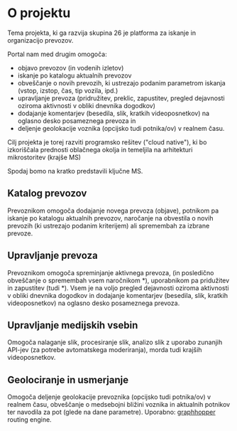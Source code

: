 # O projektu

Tema projekta, ki ga razvija skupina 26 je platforma za iskanje in organizacijo prevozov.

Portal nam med drugim omogoča:
- objavo prevozov (in vodenih izletov)
- iskanje po katalogu aktualnih prevozov
- obveščanje o novih prevozih, ki ustrezajo podanim parametrom iskanja (vstop, izstop, čas, tip vozila, ipd.)
- upravljanje prevoza (pridružitev, preklic, zapustitev, pregled dejavnosti oziroma aktivnosti v obliki dnevnika dogodkov)
- dodajanje komentarjev (besedila, slik, kratkih videoposnetkov) na oglasno desko posameznega prevoza in
- deljenje geolokacije voznika (opcijsko tudi potnika/ov) v realnem času.

Cilj projekta je torej razviti programsko rešitev ("cloud native"), ki bo izkoriščala prednosti oblačnega okolja in temeljila na arhitekturi mikrostoritev (krajše MS)

Spodaj bomo na kratko predstavili ključne MS.

## Katalog prevozov

Prevoznikom omogoča dodajanje novega prevoza (objave), potnikom pa iskanje po katalogu aktualnih prevozov, naročanje na obvestila o novih prevozih (ki ustrezajo podanim kriterijem) ali spremembah za izbrane prevoze.

## Upravljanje prevoza

Prevoznikom omogoča spreminjanje aktivnega prevoza, (in posledično obveščanje o spremembah vsem naročnikom *), uporabnikom pa pridužitev in zapustitev (tudi *). Vsem je na voljo pregled dejavnosti oziroma aktivnosti v obliki dnevnika dogodkov in dodajanje komentarjev (besedila, slik, kratkih videoposnetkov) na oglasno desko posameznega prevoza.

## Upravljanje medijskih vsebin

Omogoča nalaganje slik, procesiranje slik, analizo slik z uporabo zunanjih API-jev (za potrebe avtomatskega moderiranja), morda tudi krajših videoposnetkov.

## Geolociranje in usmerjanje

Omogoča deljenje geolokacije prevoznika (opcijsko tudi potnika/ov) v realnem času, obveščanje o medsebojni bližini voznika in aktualnih potnikov ter navodila za pot (glede na dane parametre). Uporabno: [graphhopper](https://github.com/graphhopper/graphhopper) routing engine.


